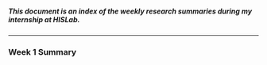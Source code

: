##### This document is an index of the weekly research summaries during my internship at HISLab.


* * *


### Week 1 Summary
